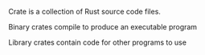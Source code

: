 
Crate is a collection of Rust source code files.

Binary crates compile to produce an executable program

Library crates contain code for other programs to use

